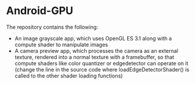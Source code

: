 # Android-GPU

The repository contains the following:
- An image grayscale app, which uses OpenGL ES 3.1 along with a compute shader to manipulate images
- A camera preview app, which processes the camera as an external texture, rendered into a 
normal texture with a framebuffer, so that compute shaders like color quantizer or edgedetector can
operate on it (change the line in the source code where loadEdgeDetectorShader() is called to the other
shader loading functions)

